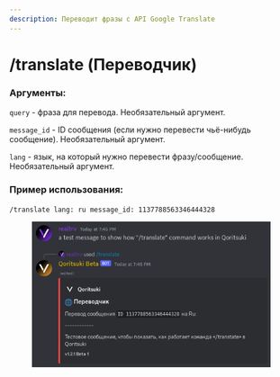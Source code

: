```yaml
---
description: Переводит фразы с API Google Translate
---
```


# /translate (Переводчик)

### Аргументы:

`query` - фраза для перевода. Необязательный аргумент.

`message_id` - ID сообщения (если нужно перевести чьё-нибудь сообщение). Необязательный аргумент.

`lang` - язык, на который нужно перевести фразу/сообщение. Необязательный аргумент.

### Пример использования:

`/translate lang: ru message_id: 1137788563346444328`

<figure><img src="../.gitbook/assets/Screenshot_20230806_194617.png" alt=""><figcaption></figcaption></figure>
